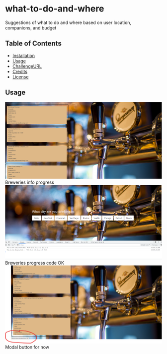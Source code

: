 # what-to-do-and-where
Suggestions of what to do and where based on user location, companions, and budget



## Table of Contents

- [Installation](#installation)
- [Usage](#usage)
- [ChallengeURL](#challengeurl)
- [Credits](#credits)
- [License](#license)


## Usage 

![alt "Breweries by City"](./assets/images/Breweries-progress-1.png) Breweries info progress
![alt "Breweries by City"](./assets/images/Breweries-progress.png) Breweries progress code OK
![alt "Breweries by City"](./assets/images/Modalbuttonfornow.png) Modal button for now

